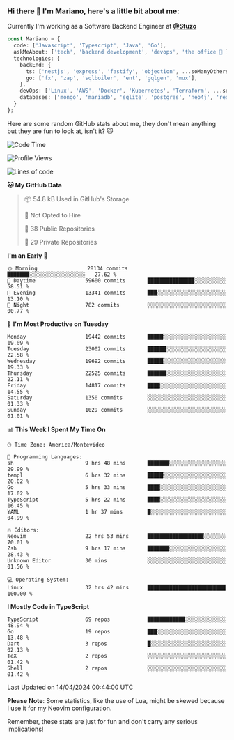 ### Hi there 👋 I'm Mariano, here's a little bit about me:

Currently I'm working as a Software Backend Engineer at [**@Stuzo**](https://www.stuzo.com/)

```ts
const Mariano = {
  code: ['Javascript', 'Typescript', 'Java', 'Go'],
  askMeAbout: ['tech', 'backend development', 'devops', 'the office 💼'],
  technologies: {
    backEnd: {
      ts: ['nestjs', 'express', 'fastify', 'objection', ...soManyOthersFrameworks],
      go: ['fx', 'zap', 'sqlboiler', 'ent', 'gqlgen', 'mux'],
    },
    devOps: ['Linux', 'AWS', 'Docker', 'Kubernetes', 'Terraform', ...soManyOthersTools],
    databases: ['mongo', 'mariadb', 'sqlite', 'postgres', 'neo4j', 'redis', ...],
  }
};
```

Here are some random GitHub stats about me, they don't mean anything but they are fun to look at, isn't it? 🐱

<!--START_SECTION:waka-->
![Code Time](http://img.shields.io/badge/Code%20Time-1%2C865%20hrs%2044%20mins-blue)

![Profile Views](http://img.shields.io/badge/Profile%20Views-1-blue)

![Lines of code](https://img.shields.io/badge/From%20Hello%20World%20I%27ve%20Written-18.8%20million%20lines%20of%20code-blue)

**🐱 My GitHub Data** 

> 📦 54.8 kB Used in GitHub's Storage 
 > 
> 🚫 Not Opted to Hire
 > 
> 📜 38 Public Repositories 
 > 
> 🔑 29 Private Repositories 
 > 
**I'm an Early 🐤** 

```text
🌞 Morning                28134 commits       ███████░░░░░░░░░░░░░░░░░░   27.62 % 
🌆 Daytime                59600 commits       ███████████████░░░░░░░░░░   58.51 % 
🌃 Evening                13341 commits       ███░░░░░░░░░░░░░░░░░░░░░░   13.10 % 
🌙 Night                  782 commits         ░░░░░░░░░░░░░░░░░░░░░░░░░   00.77 % 
```
📅 **I'm Most Productive on Tuesday** 

```text
Monday                   19442 commits       █████░░░░░░░░░░░░░░░░░░░░   19.09 % 
Tuesday                  23002 commits       ██████░░░░░░░░░░░░░░░░░░░   22.58 % 
Wednesday                19692 commits       █████░░░░░░░░░░░░░░░░░░░░   19.33 % 
Thursday                 22525 commits       ██████░░░░░░░░░░░░░░░░░░░   22.11 % 
Friday                   14817 commits       ████░░░░░░░░░░░░░░░░░░░░░   14.55 % 
Saturday                 1350 commits        ░░░░░░░░░░░░░░░░░░░░░░░░░   01.33 % 
Sunday                   1029 commits        ░░░░░░░░░░░░░░░░░░░░░░░░░   01.01 % 
```


📊 **This Week I Spent My Time On** 

```text
🕑︎ Time Zone: America/Montevideo

💬 Programming Languages: 
sh                       9 hrs 48 mins       ███████░░░░░░░░░░░░░░░░░░   29.99 % 
templ                    6 hrs 32 mins       █████░░░░░░░░░░░░░░░░░░░░   20.02 % 
Go                       5 hrs 33 mins       ████░░░░░░░░░░░░░░░░░░░░░   17.02 % 
TypeScript               5 hrs 22 mins       ████░░░░░░░░░░░░░░░░░░░░░   16.45 % 
YAML                     1 hr 37 mins        █░░░░░░░░░░░░░░░░░░░░░░░░   04.99 % 

🔥 Editors: 
Neovim                   22 hrs 53 mins      ██████████████████░░░░░░░   70.01 % 
Zsh                      9 hrs 17 mins       ███████░░░░░░░░░░░░░░░░░░   28.43 % 
Unknown Editor           30 mins             ░░░░░░░░░░░░░░░░░░░░░░░░░   01.56 % 

💻 Operating System: 
Linux                    32 hrs 42 mins      █████████████████████████   100.00 % 
```

**I Mostly Code in TypeScript** 

```text
TypeScript               69 repos            ████████████░░░░░░░░░░░░░   48.94 % 
Go                       19 repos            ███░░░░░░░░░░░░░░░░░░░░░░   13.48 % 
Dart                     3 repos             █░░░░░░░░░░░░░░░░░░░░░░░░   02.13 % 
TeX                      2 repos             ░░░░░░░░░░░░░░░░░░░░░░░░░   01.42 % 
Shell                    2 repos             ░░░░░░░░░░░░░░░░░░░░░░░░░   01.42 % 
```




 Last Updated on 14/04/2024 00:44:00 UTC
<!--END_SECTION:waka-->

**Please Note**: Some statistics, like the use of Lua, might be skewed because I use it for my Neovim configuration.

Remember, these stats are just for fun and don't carry any serious implications!
